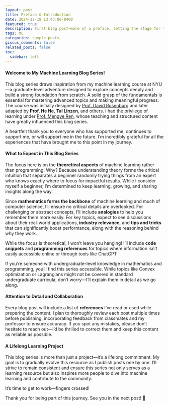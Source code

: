 ```yaml
---
layout: post
title: Preface & Introduction
date: 2024-12-18 13:43:00-0400
featured: true
description: First blog post—more of a preface, setting the stage for the journey ahead.
tags: ML
categories: sample-posts
giscus_comments: false
related_posts: false
toc:
  sidebar: left
---
```


#### **Welcome to My Machine Learning Blog Series!**

This blog series draws inspiration from my machine learning course at NYU—a graduate-level adventure designed to explore concepts deeply and build a strong foundation from scratch. A solid grasp of the fundamentals is essential for mastering advanced topics and making meaningful progress. The course was initially designed by <a href="https://scholar.google.com/citations?user=YsHFgSAAAAAJ&hl=en" target="_blank">Prof. David Rosenburg</a> and later adapted by **Prof. He He**, **Tal Linzen**, and others. I had the privilege of learning under <a href="https://mengyeren.com/" target="_blank">Prof. Mengye Ren</a>, whose teaching and structured content have greatly influenced this blog series.

A heartfelt thank you to everyone who has supported me, continues to support me, or will support me in the future. I’m incredibly grateful for all the experiences that have brought me to this point in my journey.

#### **What to Expect in This Blog Series**

The focus here is on the **theoretical aspects** of machine learning rather than programming. Why? Because understanding theory forms the critical intuition that separates a beginner randomly trying things from an expert who knows exactly where to focus for impactful results. While I consider myself a beginner, I’m determined to keep learning, growing, and sharing insights along the way.

Since **mathematics forms the backbone** of machine learning and much of computer science, I’ll ensure no critical details are overlooked. For challenging or abstract concepts, I’ll include **analogies** to help you remember them more easily. For key topics, expect to see discussions about their real-world applications, **industry relevance**, and **tips and tricks** that can significantly boost performance, along with the reasoning behind why they work.

While the focus is theoretical, I won’t leave you hanging! I’ll include **code snippets** and **programming references** for topics where information isn’t easily accessible online or through tools like ChatGPT

If you’re someone with undergraduate-level knowledge in mathematics and programming, you’ll find this series accessible. While topics like Convex optimization or Lagrangians might not be covered in standard undergraduate curricula, don’t worry—I’ll explain them in detail as we go along.

#### **Attention to Detail and Collaboration**

Every blog post will include a list of **references** I’ve read or used while preparing the content. I plan to thoroughly review each post multiple times before publishing, incorporating feedback from classmates and my professor to ensure accuracy. If you spot any mistakes, please don’t hesitate to reach out—I’d be thrilled to correct them and keep this content as reliable as possible.

#### **A Lifelong Learning Project**

This blog series is more than just a project—it’s a lifelong commitment. My goal is to gradually evolve this resource as I publish posts one by one. I’ll strive to remain consistent and ensure this series not only serves as a learning resource but also inspires more people to dive into machine learning and contribute to the community.

It’s time to get to work—fingers crossed!

Thank you for being part of this journey. See you in the next post! 👋

